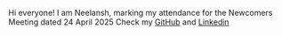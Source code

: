 Hi everyone! I am Neelansh, marking my attendance for the Newcomers Meeting dated 24 April 2025
Check my [GitHub](github.com/ajneelansh) and [Linkedin](https://www.linkedin.com/in/ajneelansh)

